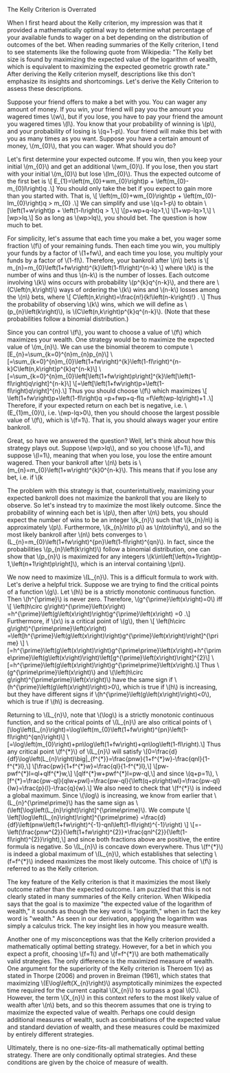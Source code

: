 <html>
<head>
  <meta charset="utf-8">
  <meta name="viewport" content="width=device-width">
  <title>The Kelly Criterion is Overrated</title>
  <script src="https://polyfill.io/v3/polyfill.min.js?features=es6"></script>
  <script id="MathJax-script" async
          src="https://cdn.jsdelivr.net/npm/mathjax@3/es5/tex-mml-chtml.js">
  </script>
  The Kelly Criterion is Overrated
</head>
<body>
  <p>
    When I first heard about the Kelly criterion, my impression was that it provided a mathematically optimal way to determine what percentage of your available funds to wager on a bet depending on the distribution of outcomes of the bet. When reading summaries of the Kelly criterion, I tend to see statements like the following quote from Wikipedia: "The Kelly bet size is found by maximizing the expected value of the logarithm of wealth, which is equivalent to maximizing the expected geometric growth rate." After deriving the Kelly criterion myself, descriptions like this don't emphasize its insights and shortcomings. Let's derive the Kelly Criterion to assess these descriptions.
  </p>
  <p>
    Suppose your friend offers to make a bet with you. You can wager any amount of money. If you win, your friend will pay you the amount you wagered times \(w\), but if you lose, you have to pay your friend the amount you wagered times \(l\). You know that your probability of winning is \(p\), and your probability of losing is \(q=1-p\). Your friend will make this bet with you as many times as you want. Suppose you have a certain amount of money, \(m_{0}\), that you can wager. What should you do?
  </p>
  <p>
    Let's first determine your expected outcome. If you win, then you keep your initial \(m_{0}\) and get an additional \(wm_{0}\). If you lose, then you start with your initial \(m_{0}\) but lose \(lm_{0}\). Thus the expected outcome of the first bet is
    \[
    E_{1}=\left(m_{0}+wm_{0}\right)p + \left(m_{0}-m_{0}l\right)q
    .\]
  You should only take the bet if you expect to gain more than you started with. That is,
    \[
    \left(m_{0}+wm_{0}\right)p + \left(m_{0}-lm_{0}\right)q > m_{0}
    .\]
  We can simplify and use \(q=1-p\) to obtain
    \[\left(1+w\right)p + \left(1-l\right)q > 1,\]
    \[p+wp+q-lq>1,\]
    \[1+wp-lq>1,\]
    \[wp>lq.\]
  So as long as \(wp>lq\), you should bet. The question is how much to bet.
  </p>
  <p>
    For simplicity, let's assume that each time you make a bet, you wager some fraction \(f\) of your remaining funds. Then each time you win, you multiply your funds by a factor of \(1+fw\), and each time you lose, you multiply your funds by a factor of \(1-fl\). Therefore, your bankroll after \(n\) bets is
    \[
    m_{n}=m_{0}\left(1+fw\right)^{k}\left(1-fl\right)^{n-k}
    \]
  where \(k\) is the number of wins and thus \(n-k\) is the number of losses. Each outcome involving \(k\) wins occurs with probability \(p^{k}q^{n-k}\), and there are \(C\left(n,k\right)\) ways of ordering the \(k\) wins and \(n-k\) losses among the \(n\) bets, where
    \[
    C\left(n,k\right)=\frac{n!}{k!\left(n-k\right)!}
    .
    \]
  Thus the probability of observing \(k\) wins, which we will define as \(p_{n}\left(k\right)\), is \(C\left(n,k\right)p^{k}q^{n-k}\). (Note that these probabilities follow a binomial distribution.)
  </p>
  <p>
    Since you can control \(f\), you want to choose a value of \(f\) which maximizes your wealth. One strategy would be to maximize the expected value of \(m_{n}\). We can use the binomial theorem to compute
    \[E_{n}=\sum_{k=0}^{n}m_{n}p_{n}\]
    \[=\sum_{k=0}^{n}m_{0}\left(1+fw\right)^{k}\left(1-fl\right)^{n-k}C\left(n,k\right)p^{k}q^{n-k}\]
    \[=\sum_{k=0}^{n}m_{0}\left[\left(1+fw\right)p\right]^{k}\left[\left(1-fl\right)q\right]^{n-k}\]
    \[=\left[\left(1+fw\right)p+\left(1-fl\right)q\right]^{n}.\]
  Thus you should choose \(f\) which maximizes
    \[
    \left(1+fw\right)p+\left(1-fl\right)q
    =p+fwp+q-flq
    =f\left(wp-lq\right)+1
    .\]
  Therefore, if your expected return on each bet is negative, i.e. \(E_{1}<m_{0}\), i.e. \(wp<lq\), i.e. \(wp-lq<0\), then the coefficient of \(f\) above is negative, and so you should choose the smallest possible value of \(f\), which is \(f=0\). That is, you should not take the bet. This is consistent with our previous findings. However, if your expected return on each bet is positive, i.e. \(E_{1}>m_{0}\), i.e. \(wp-lq>0\), then you should choose the largest possible value of \(f\), which is \(f=1\). That is, you should always wager your entire bankroll.
  </p>
  <p>
    Great, so have we answered the question? Well, let's think about how this strategy plays out. Suppose \(wp>lq\), and so you choose \(f=1\), and suppose \(l=1\), meaning that when you lose, you lose the entire amount wagered. Then your bankroll after \(n\) bets is \(m_{n}=m_{0}\left(1+w\right)^{k}0^{n-k}\). This means that if you lose any bet, i.e. if \(k<n\), then \(m_{n}=0\), which means that you are broke. Since the probability of losing at least one of \(n\) bets is \(1-p^{n}\), which converges to \(1\) as \(n\to\infty\), you will go broke at some point with probability \(1\). So choosing \(l=1\) simultaneously maximizes your expected bankroll and guarantees that your bankroll will eventually diverge from this expected bankroll.
  </p>
  <p>
    The problem with this strategy is that, counterintuitively, maximizing your expected bankroll does not maximize the bankroll that you are likely to observe. So let's instead try to maximize the most likely outcome. Since the probability of winning each bet is \(p\), then after \(n\) bets, you should expect the number of wins to be an integer \(k_{n}\) such that \(k_{n}/n\) is approximately \(p\). Furthermore, \(k_{n}/n\to p\) as \(n\to\infty\), and so the most likely bankroll after \(n\) bets converges to \(L_{n}=m_{0}\left(1+fw\right)^{pn}\left(1-fl\right)^{qn}\). In fact, since the probabilities \(p_{n}\left(k\right)\) follow a binomial distribution, one can show that \(p_{n}\) is maximized for any integers \(k\in\left[\left(n+1\right)p-1,\left(n+1\right)p\right]\), which is an interval containing \(pn\).
  </p>
  <p>
    We now need to maximize \(L_{n}\). This is a difficult formula to work with. Let's derive a helpful trick. Suppose we are trying to find the critical points of a function \(g\). Let \(h\) be is a strictly monotonic continuous function. Then \(h^{\prime}\) is never zero. Therefore, \(g^{\prime}\left(x\right)=0\) iff
    \[
    \left(h\circ g\right)^{\prime}\left(x\right)
    =h^{\prime}\left(g\left(x\right)\right)g^{\prime}\left(x\right)
    =0
    .\]
  Furthermore, if \(x\) is a critical point of \(g\), then
    \[
    \left(h\circ g\right)^{\prime\prime}\left(x\right)
    =\left[h^{\prime}\left(g\left(x\right)\right)g^{\prime}\left(x\right)\right]^{\prime}
    \]
    \[=h^{\prime}\left(g\left(x\right)\right)g^{\prime\prime}\left(x\right)+h^{\prime\prime}\left(g\left(x\right)\right)\left[g^{\prime}\left(x\right)\right]^{2}\]
    \[=h^{\prime}\left(g\left(x\right)\right)g^{\prime\prime}\left(x\right).\]
  Thus \(g^{\prime\prime}\left(x\right)\) and \(\left(h\circ g\right)^{\prime\prime}\left(x\right)\) have the same sign if \(h^{\prime}\left(g\left(x\right)\right)>0\), which is true if \(h\) is increasing, but they have different signs if \(h^{\prime}\left(g\left(x\right)\right)<0\), which is true if \(h\) is decreasing.
  </p>
  <p>
  Returning to \(L_{n}\), note that \(\log\) is a strictly monotonic continuous function, and so the critical points of \(L_{n}\) are also critical points of
    \[\log\left(L_{n}\right)=\log\left(m_{0}\left(1+fw\right)^{pn}\left(1-fl\right)^{qn}\right)\]
    \[=\log\left(m_{0}\right)+pn\log\left(1+fw\right)+qn\log\left(1-fl\right).\]
  Thus any critical point \(f^{*}\) of \(L_{n}\) will satisfy
    \[0=\frac{d}{df}\log\left(L_{n}\right)\big|_{f^{*}}=\frac{pnw}{1+f^{*}w}-\frac{qnl}{1-f^{*}l},\]
    \[\frac{pw}{1+f^{*}w}=\frac{ql}{1-f^{*}l},\]
    \[pw-pwf^{*}l=ql+qlf^{*}w,\]
    \[qlf^{*}w+pwf^{*}l=pw-ql,\]
  and since \(q+p=1\),
    \[f^{*}=\frac{pw-ql}{qlw+pwl}=\frac{pw-ql}{\left(q+p\right)wl}=\frac{pw-ql}{lw}=\frac{p}{l}-\frac{q}{w}.\]
  We also need to check that \(f^{*}\) is indeed a global maximum. Since \(\log\) is increasing, we know from earlier that \(L_{n}^{\prime\prime}\) has the same sign as \(\left[\log\left(L_{n}\right)\right]^{\prime\prime}\). We compute
    \[
    \left[\log\left(L_{n}\right)\right]^{\prime\prime}
    =\frac{d}{df}\left(pnw\left(1+fw\right)^{-1}-qnl\left(1-fl\right)^{-1}\right)
    \]
    \[=-\left(\frac{pnw^{2}}{\left(1+fw\right)^{2}}+\frac{qnl^{2}}{\left(1-fl\right)^{2}}\right),\]
  and since both fractions above are positive, the entire formula is negative. So \(L_{n}\) is concave down everywhere. Thus \(f^{*}\) is indeed a global maximum of \(L_{n}\), which establishes that selecting \(f=f^{*}\) indeed maximizes the most likely outcome. This choice of \(f\) is referred to as the Kelly criterion.
  </p>
  <p>
    The key feature of the Kelly criterion is that it maximizies the most likely outcome rather than the expected outcome. I am puzzled that this is not clearly stated in many summaries of the Kelly criterion. When Wikipedia says that the goal is to maximize "the expected value of the logarithm of wealth," it sounds as though the key word is "logarith," when in fact the key word is "wealth." As seen in our derivation, applying the logarithm was simply a calculus trick. The key insight lies in how you measure wealth.
  </p>
  <p>
    Another one of my misconceptions was that the Kelly criterion provided a mathematically optimal betting strategy. However, for a bet in which you expect a profit, choosing \(f=1\) and \(f=f^{*}\) are both mathematically valid strategies. The only difference is the maximized measure of wealth. One argument for the superiority of the Kelly criterion is Theroem 1(v) as stated in Thorpe (2006) and proven in Breiman (1961), which states that maximizing \(E\log\left(X_{n}\right)\) asymptotically minimizes the expected time required for the current capital \(X_{n}\) to surpass a goal \(C\). However, the term \(X_{n}\) in this context refers to the most likely value of wealth after \(n\) bets, and so this theorem assumes that one is trying to maximize the expected value of wealth. Perhaps one could design additional measures of wealth, such as combinations of the expected value and standard deviation of wealth, and these measures could be maximized by entirely different strategies.
  </p>
  <p>
    Ultimately, there is no one-size-fits-all mathematically optimal betting strategy. There are only conditionally optimal strategies. And these conditions are given by the choice of measure of wealth.
  </p>
</body>
</html>
